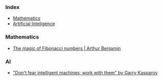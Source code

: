 ### Index
* [Mathematics](#mathematics)
* [Artificial Inteligence](#ai)

### Mathematics
* [The magic of Fibonacci numbers | Arthur Benjamin](https://www.youtube.com/watch?v=SjSHVDfXHQ4)

### AI
* ["Don't fear intelligent machines; work with them" by Garry Kasparov](https://www.ted.com/talks/garry_kasparov_don_t_fear_intelligent_machines_work_with_them?language=pt-br)
